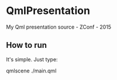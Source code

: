 # QmlPresentation
My Qml presentation source - ZConf - 2015

## How to run

It's simple. Just type:

  qmlscene ./main.qml
